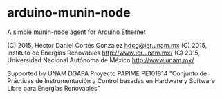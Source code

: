 # arduino-munin-node
A simple munin-node agent for Arduino Ethernet

(C) 2015, Héctor Daniel Cortés Gonzalez <hdcg@ier.unam.mx>
(C) 2015, Instituto de Energías Renovables <http://www.ier.unam.mx/>
(C) 2015, Universidad Nacional Autónoma de México <http://www.unam.mx/>

Supported by UNAM DGAPA Proyecto PAPIME PE101814 "Conjunto de Prácticas de Instrumentación y Control basadas en Hardware y Software Libre para Energías Renovables"
